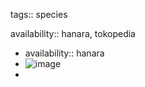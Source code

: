 tags:: species

availability:: hanara, tokopedia

- availability:: hanara
- ![image](https://ipfs.io/ipfs/QmSk9cHLiNbgHWNjBLZNpc3x7jG9mzqKwv5SpnvzML8U9H)
-